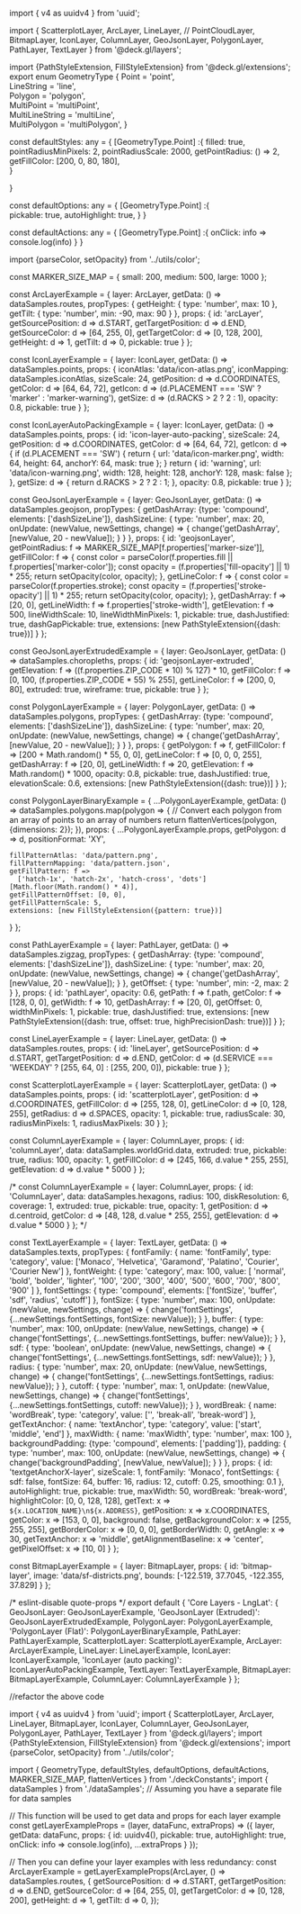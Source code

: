 

import { v4 as uuidv4 } from 'uuid';
 

import {
  ScatterplotLayer,
  ArcLayer,
  LineLayer,
  // PointCloudLayer,
  BitmapLayer,
  IconLayer,
  ColumnLayer,
  GeoJsonLayer,
  PolygonLayer,
  PathLayer,
  TextLayer
} from '@deck.gl/layers';

import {PathStyleExtension, FillStyleExtension} from '@deck.gl/extensions';
export enum GeometryType {
    Point = 'point',    
    LineString = 'line',    
    Polygon = 'polygon',    
    MultiPoint = 'multiPoint',  
    MultiLineString = 'multiLine',  
    MultiPolygon = 'multiPolygon',
}

const defaultStyles: any = { 
    [GeometryType.Point] :{
        filled: true,
        pointRadiusMinPixels: 2,
        pointRadiusScale: 2000,
        getPointRadius: () => 2,   
        getFillColor: [200, 0, 80, 180],       
    }
    
}

const defaultOptions: any = { 
    [GeometryType.Point] :{    
        pickable: true,
        autoHighlight: true,
    }
} 

const defaultActions: any = {
    [GeometryType.Point] :{
        onClick: info => console.log(info)
    }
}



import {parseColor, setOpacity} from '../utils/color';

const MARKER_SIZE_MAP = {
  small: 200,
  medium: 500,
  large: 1000
};

const ArcLayerExample = {
  layer: ArcLayer,
  getData: () => dataSamples.routes,
  propTypes: {
    getHeight: {
      type: 'number',
      max: 10
    },
    getTilt: {
      type: 'number',
      min: -90,
      max: 90
    }
  },
  props: {
    id: 'arcLayer',
    getSourcePosition: d => d.START,
    getTargetPosition: d => d.END,
    getSourceColor: d => [64, 255, 0],
    getTargetColor: d => [0, 128, 200],
    getHeight: d => 1,
    getTilt: d => 0,
    pickable: true
  }
};

const IconLayerExample = {
  layer: IconLayer,
  getData: () => dataSamples.points,
  props: {
    iconAtlas: 'data/icon-atlas.png',
    iconMapping: dataSamples.iconAtlas,
    sizeScale: 24,
    getPosition: d => d.COORDINATES,
    getColor: d => [64, 64, 72],
    getIcon: d => (d.PLACEMENT === 'SW' ? 'marker' : 'marker-warning'),
    getSize: d => (d.RACKS > 2 ? 2 : 1),
    opacity: 0.8,
    pickable: true
  }
};

const IconLayerAutoPackingExample = {
  layer: IconLayer,
  getData: () => dataSamples.points,
  props: {
    id: 'icon-layer-auto-packing',
    sizeScale: 24,
    getPosition: d => d.COORDINATES,
    getColor: d => [64, 64, 72],
    getIcon: d => {
      if (d.PLACEMENT === 'SW') {
        return {
          url: 'data/icon-marker.png',
          width: 64,
          height: 64,
          anchorY: 64,
          mask: true
        };
      }
      return {
        id: 'warning',
        url: 'data/icon-warning.png',
        width: 128,
        height: 128,
        anchorY: 128,
        mask: false
      };
    },
    getSize: d => {
      return d.RACKS > 2 ? 2 : 1;
    },
    opacity: 0.8,
    pickable: true
  }
};

const GeoJsonLayerExample = {
  layer: GeoJsonLayer,
  getData: () => dataSamples.geojson,
  propTypes: {
    getDashArray: {type: 'compound', elements: ['dashSizeLine']},
    dashSizeLine: {
      type: 'number',
      max: 20,
      onUpdate: (newValue, newSettings, change) => {
        change('getDashArray', [newValue, 20 - newValue]);
      }
    }
  },
  props: {
    id: 'geojsonLayer',
    getPointRadius: f => MARKER_SIZE_MAP[f.properties['marker-size']],
    getFillColor: f => {
      const color = parseColor(f.properties.fill || f.properties['marker-color']);
      const opacity = (f.properties['fill-opacity'] || 1) * 255;
      return setOpacity(color, opacity);
    },
    getLineColor: f => {
      const color = parseColor(f.properties.stroke);
      const opacity = (f.properties['stroke-opacity'] || 1) * 255;
      return setOpacity(color, opacity);
    },
    getDashArray: f => [20, 0],
    getLineWidth: f => f.properties['stroke-width'],
    getElevation: f => 500,
    lineWidthScale: 10,
    lineWidthMinPixels: 1,
    pickable: true,
    dashJustified: true,
    dashGapPickable: true,
    extensions: [new PathStyleExtension({dash: true})]
  }
};

const GeoJsonLayerExtrudedExample = {
  layer: GeoJsonLayer,
  getData: () => dataSamples.choropleths,
  props: {
    id: 'geojsonLayer-extruded',
    getElevation: f => ((f.properties.ZIP_CODE * 10) % 127) * 10,
    getFillColor: f => [0, 100, (f.properties.ZIP_CODE * 55) % 255],
    getLineColor: f => [200, 0, 80],
    extruded: true,
    wireframe: true,
    pickable: true
  }
};

const PolygonLayerExample = {
  layer: PolygonLayer,
  getData: () => dataSamples.polygons,
  propTypes: {
    getDashArray: {type: 'compound', elements: ['dashSizeLine']},
    dashSizeLine: {
      type: 'number',
      max: 20,
      onUpdate: (newValue, newSettings, change) => {
        change('getDashArray', [newValue, 20 - newValue]);
      }
    }
  },
  props: {
    getPolygon: f => f,
    getFillColor: f => [200 + Math.random() * 55, 0, 0],
    getLineColor: f => [0, 0, 0, 255],
    getDashArray: f => [20, 0],
    getLineWidth: f => 20,
    getElevation: f => Math.random() * 1000,
    opacity: 0.8,
    pickable: true,
    dashJustified: true,
    elevationScale: 0.6,
    extensions: [new PathStyleExtension({dash: true})]
  }
};

const PolygonLayerBinaryExample = {
  ...PolygonLayerExample,
  getData: () =>
    dataSamples.polygons.map(polygon => {
      // Convert each polygon from an array of points to an array of numbers
      return flattenVertices(polygon, {dimensions: 2});
    }),
  props: {
    ...PolygonLayerExample.props,
    getPolygon: d => d,
    positionFormat: 'XY',

    fillPatternAtlas: 'data/pattern.png',
    fillPatternMapping: 'data/pattern.json',
    getFillPattern: f =>
      ['hatch-1x', 'hatch-2x', 'hatch-cross', 'dots'][Math.floor(Math.random() * 4)],
    getFillPatternOffset: [0, 0],
    getFillPatternScale: 5,
    extensions: [new FillStyleExtension({pattern: true})]
  }
};

const PathLayerExample = {
  layer: PathLayer,
  getData: () => dataSamples.zigzag,
  propTypes: {
    getDashArray: {type: 'compound', elements: ['dashSizeLine']},
    dashSizeLine: {
      type: 'number',
      max: 20,
      onUpdate: (newValue, newSettings, change) => {
        change('getDashArray', [newValue, 20 - newValue]);
      }
    },
    getOffset: {
      type: 'number',
      min: -2,
      max: 2
    }
  },
  props: {
    id: 'pathLayer',
    opacity: 0.6,
    getPath: f => f.path,
    getColor: f => [128, 0, 0],
    getWidth: f => 10,
    getDashArray: f => [20, 0],
    getOffset: 0,
    widthMinPixels: 1,
    pickable: true,
    dashJustified: true,
    extensions: [new PathStyleExtension({dash: true, offset: true, highPrecisionDash: true})]
  }
};

const LineLayerExample = {
  layer: LineLayer,
  getData: () => dataSamples.routes,
  props: {
    id: 'lineLayer',
    getSourcePosition: d => d.START,
    getTargetPosition: d => d.END,
    getColor: d => (d.SERVICE === 'WEEKDAY' ? [255, 64, 0] : [255, 200, 0]),
    pickable: true
  }
};

const ScatterplotLayerExample = {
  layer: ScatterplotLayer,
  getData: () => dataSamples.points,
  props: {
    id: 'scatterplotLayer',
    getPosition: d => d.COORDINATES,
    getFillColor: d => [255, 128, 0],
    getLineColor: d => [0, 128, 255],
    getRadius: d => d.SPACES,
    opacity: 1,
    pickable: true,
    radiusScale: 30,
    radiusMinPixels: 1,
    radiusMaxPixels: 30
  }
};

const ColumnLayerExample = {
  layer: ColumnLayer,
  props: {
    id: 'columnLayer',
    data: dataSamples.worldGrid.data,
    extruded: true,
    pickable: true,
    radius: 100,
    opacity: 1,
    getFillColor: d => [245, 166, d.value * 255, 255],
    getElevation: d => d.value * 5000
  }
};

/*
const ColumnLayerExample = {
  layer: ColumnLayer,
  props: {
    id: 'ColumnLayer',
    data: dataSamples.hexagons,
    radius: 100,
    diskResolution: 6,
    coverage: 1,
    extruded: true,
    pickable: true,
    opacity: 1,
    getPosition: d => d.centroid,
    getColor: d => [48, 128, d.value * 255, 255],
    getElevation: d => d.value * 5000
  }
};
*/

const TextLayerExample = {
  layer: TextLayer,
  getData: () => dataSamples.texts,
  propTypes: {
    fontFamily: {
      name: 'fontFamily',
      type: 'category',
      value: ['Monaco', 'Helvetica', 'Garamond', 'Palatino', 'Courier', 'Courier New']
    },
    fontWeight: {
      type: 'category',
      max: 100,
      value: [
        'normal',
        'bold',
        'bolder',
        'lighter',
        '100',
        '200',
        '300',
        '400',
        '500',
        '600',
        '700',
        '800',
        '900'
      ]
    },
    fontSettings: {
      type: 'compound',
      elements: ['fontSize', 'buffer', 'sdf', 'radius', 'cutoff']
    },
    fontSize: {
      type: 'number',
      max: 100,
      onUpdate: (newValue, newSettings, change) => {
        change('fontSettings', {...newSettings.fontSettings, fontSize: newValue});
      }
    },
    buffer: {
      type: 'number',
      max: 100,
      onUpdate: (newValue, newSettings, change) => {
        change('fontSettings', {...newSettings.fontSettings, buffer: newValue});
      }
    },
    sdf: {
      type: 'boolean',
      onUpdate: (newValue, newSettings, change) => {
        change('fontSettings', {...newSettings.fontSettings, sdf: newValue});
      }
    },
    radius: {
      type: 'number',
      max: 20,
      onUpdate: (newValue, newSettings, change) => {
        change('fontSettings', {...newSettings.fontSettings, radius: newValue});
      }
    },
    cutoff: {
      type: 'number',
      max: 1,
      onUpdate: (newValue, newSettings, change) => {
        change('fontSettings', {...newSettings.fontSettings, cutoff: newValue});
      }
    },
    wordBreak: {
      name: 'wordBreak',
      type: 'category',
      value: ['', 'break-all', 'break-word']
    },
    getTextAnchor: {
      name: 'textAnchor',
      type: 'category',
      value: ['start', 'middle', 'end']
    },
    maxWidth: {
      name: 'maxWidth',
      type: 'number',
      max: 100
    },
    backgroundPadding: {type: 'compound', elements: ['padding']},
    padding: {
      type: 'number',
      max: 100,
      onUpdate: (newValue, newSettings, change) => {
        change('backgroundPadding', [newValue, newValue]);
      }
    }
  },
  props: {
    id: 'textgetAnchorX-layer',
    sizeScale: 1,
    fontFamily: 'Monaco',
    fontSettings: {
      sdf: false,
      fontSize: 64,
      buffer: 16,
      radius: 12,
      cutoff: 0.25,
      smoothing: 0.1
    },
    autoHighlight: true,
    pickable: true,
    maxWidth: 50,
    wordBreak: 'break-word',
    highlightColor: [0, 0, 128, 128],
    getText: x => `${x.LOCATION_NAME}\n${x.ADDRESS}`,
    getPosition: x => x.COORDINATES,
    getColor: x => [153, 0, 0],
    background: false,
    getBackgroundColor: x => [255, 255, 255],
    getBorderColor: x => [0, 0, 0],
    getBorderWidth: 0,
    getAngle: x => 30,
    getTextAnchor: x => 'middle',
    getAlignmentBaseline: x => 'center',
    getPixelOffset: x => [10, 0]
  }
};

const BitmapLayerExample = {
  layer: BitmapLayer,
  props: {
    id: 'bitmap-layer',
    image: 'data/sf-districts.png',
    bounds: [-122.519, 37.7045, -122.355, 37.829]
  }
};

/* eslint-disable quote-props */
export default {
  'Core Layers - LngLat': {
    GeoJsonLayer: GeoJsonLayerExample,
    'GeoJsonLayer (Extruded)': GeoJsonLayerExtrudedExample,
    PolygonLayer: PolygonLayerExample,
    'PolygonLayer (Flat)': PolygonLayerBinaryExample,
    PathLayer: PathLayerExample,
    ScatterplotLayer: ScatterplotLayerExample,
    ArcLayer: ArcLayerExample,
    LineLayer: LineLayerExample,
    IconLayer: IconLayerExample,
    'IconLayer (auto packing)': IconLayerAutoPackingExample,
    TextLayer: TextLayerExample,
    BitmapLayer: BitmapLayerExample,
    ColumnLayer: ColumnLayerExample
  }
};




//refactor  the  above  code

import { v4 as uuidv4 } from 'uuid';
import {
  ScatterplotLayer,
  ArcLayer,
  LineLayer,
  BitmapLayer,
  IconLayer,
  ColumnLayer,
  GeoJsonLayer,
  PolygonLayer,
  PathLayer,
  TextLayer
} from '@deck.gl/layers';
import {PathStyleExtension, FillStyleExtension} from '@deck.gl/extensions';
import {parseColor, setOpacity} from '../utils/color';

import { GeometryType, defaultStyles, defaultOptions, defaultActions, MARKER_SIZE_MAP, flattenVertices } from './deckConstants';
import { dataSamples } from './dataSamples'; // Assuming you have a separate file for data samples

// This function will be used to get data and props for each layer example
const getLayerExampleProps = (layer, dataFunc, extraProps) => ({
  layer,
  getData: dataFunc,
  props: {
    id: uuidv4(),
    pickable: true,
    autoHighlight: true,
    onClick: info => console.log(info),
    ...extraProps
  }
});

// Then you can define your layer examples with less redundancy:
const ArcLayerExample = getLayerExampleProps(ArcLayer, () => dataSamples.routes, {
  getSourcePosition: d => d.START,
  getTargetPosition: d => d.END,
  getSourceColor: d => [64, 255, 0],
  getTargetColor: d => [0, 128, 200],
  getHeight: d => 1,
  getTilt: d => 0,
});